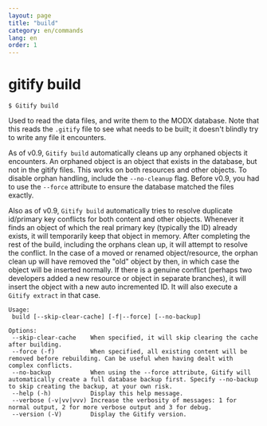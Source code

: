 ```yaml
---
layout: page
title: "build"
category: en/commands
lang: en
order: 1
---
```


# gitify build

`$ Gitify build`

Used to read the data files, and write them to the MODX database. Note that this reads the `.gitify` file to see what needs to be built; it doesn't blindly try to write any file it encounters.  

As of v0.9, `Gitify build` automatically cleans up any orphaned objects it encounters. An orphaned object is an object that exists in the database, but not in the gitify files. This works on both resources and other objects. To disable orphan handling, include the `--no-cleanup` flag. Before v0.9, you had to use the `--force` attribute to ensure the database matched the files exactly. 

Also as of v0.9, `Gitify build` automatically tries to resolve duplicate id/primary key conflicts for both content and other objects. Whenever it finds an object of which the real primary key (typically the ID) already exists, it will temporarily keep that object in memory. After completing the rest of the build, including the orphans clean up, it will attempt to resolve the conflict. In the case of a moved or renamed object/resource, the orphan clean up will have removed the "old" object by then, in which case the object will be inserted normally. If there is a genuine conflict (perhaps two developers added a new resource or object in separate branches), it will insert the object with a new auto incremented ID. It will also execute a `Gitify extract` in that case. 

```
Usage:
 build [--skip-clear-cache] [-f|--force] [--no-backup]

Options:
 --skip-clear-cache    When specified, it will skip clearing the cache after building.
 --force (-f)          When specified, all existing content will be removed before rebuilding. Can be useful when having dealt with complex conflicts.
 --no-backup           When using the --force attribute, Gitify will automatically create a full database backup first. Specify --no-backup to skip creating the backup, at your own risk.
 --help (-h)           Display this help message.
 --verbose (-v|vv|vvv) Increase the verbosity of messages: 1 for normal output, 2 for more verbose output and 3 for debug.
 --version (-V)        Display the Gitify version.
```